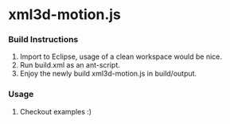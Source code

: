 xml3d-motion.js
===============

### Build Instructions ###

1. Import to Eclipse, usage of a clean workspace would be nice.
2. Run build.xml as an ant-script.
3. Enjoy the newly build xml3d-motion.js in build/output.

### Usage ###

1. Checkout examples :)